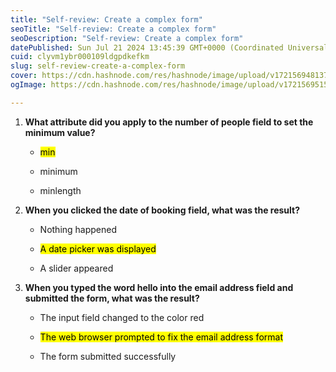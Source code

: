 ```yaml
---
title: "Self-review: Create a complex form"
seoTitle: "Self-review: Create a complex form"
seoDescription: "Self-review: Create a complex form"
datePublished: Sun Jul 21 2024 13:45:39 GMT+0000 (Coordinated Universal Time)
cuid: clyvm1ybr000109ldgpdkefkm
slug: self-review-create-a-complex-form
cover: https://cdn.hashnode.com/res/hashnode/image/upload/v1721569481371/0d182681-51f6-49f9-981c-93a58d3d528c.png
ogImage: https://cdn.hashnode.com/res/hashnode/image/upload/v1721569515077/5cff6dea-6037-4a19-8cdd-5e3facb5fe0f.png

---
```


1. **What attribute did you apply to the number of people field to set the minimum value?**
    
    * <mark>min</mark>
        
    * minimum
        
    * minlength
        
2. **When you clicked the date of booking field, what was the result?**
    
    * Nothing happened
        
    * <mark>A date picker was displayed</mark>
        
    * A slider appeared
        
3. **When you typed the word hello into the email address field and submitted the form, what was the result?**
    
    * The input field changed to the color red 
        
    * <mark>The web browser prompted to fix the email address format</mark>
        
    * The form submitted successfully